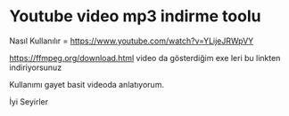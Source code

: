 # Youtube video mp3 indirme toolu
Nasıl Kullanılır = https://www.youtube.com/watch?v=YLijeJRWpVY
 

https://ffmpeg.org/download.html video da gösterdiğim exe leri bu linkten indiriyorsunuz

Kullanımı gayet basit videoda anlatıyorum.

İyi Seyirler 
